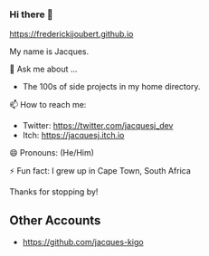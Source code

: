 ### Hi there 👋

https://frederickjjoubert.github.io

My name is Jacques.

💬 Ask me about ...
- The 100s of side projects in my home directory.

📫 How to reach me:
- Twitter: https://twitter.com/jacquesj_dev
- Itch: https://jacquesj.itch.io

😄 Pronouns: (He/Him)

⚡ Fun fact: I grew up in Cape Town, South Africa

Thanks for stopping by!

## Other Accounts

- <https://github.com/jacques-kigo>
